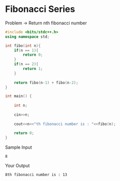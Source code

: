 # Fibonacci Series

Problem -> Return nth fibonacci number

```cpp
#include <bits/stdc++.h>
using namespace std;

int fibo(int n){
    if(n == 1){
        return 0;
    }
    if(n == 2){
        return 1;
    }
    
    return fibo(n-1) + fibo(n-2);
}

int main() {
	
    int n;
    
    cin>>n;
    
    cout<<n<<"th fibonacci number is : "<<fibo(n);
	
	return 0;
}
```
Sample Input
```text
8
```
Your Output
```txt
8th fibonacci number is : 13
```
